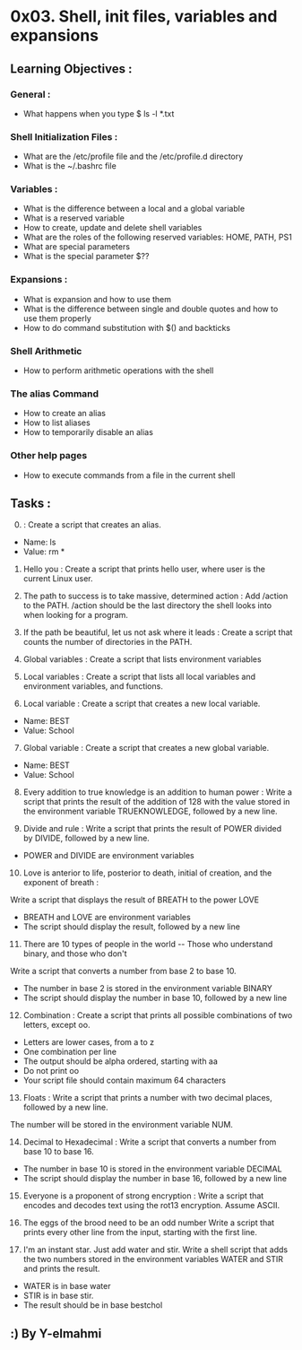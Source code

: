 # 0x03. Shell, init files, variables and expansions








## Learning Objectives :


### General :

* What happens when you type $ ls -l *.txt



### Shell Initialization Files :

* What are the /etc/profile file and the /etc/profile.d directory
* What is the ~/.bashrc file


### Variables :

* What is the difference between a local and a global variable
* What is a reserved variable
* How to create, update and delete shell variables
* What are the roles of the following reserved variables: HOME, PATH, PS1
* What are special parameters
* What is the special parameter $??



### Expansions :

* What is expansion and how to use them
* What is the difference between single and double quotes and how to use them properly
* How to do command substitution with $() and backticks


### Shell Arithmetic

* How to perform arithmetic operations with the shell



### The alias Command 

* How to create an alias
* How to list aliases
* How to temporarily disable an alias


### Other help pages

* How to execute commands from a file in the current shell




## Tasks :

0. <o> :
Create a script that creates an alias.


* Name: ls
* Value: rm *


1. Hello you :
Create a script that prints hello user, where user is the current Linux user.


2. The path to success is to take massive, determined action :
Add /action to the PATH. /action should be the last directory the shell looks into when looking for a program.


3. If the path be beautiful, let us not ask where it leads :
Create a script that counts the number of directories in the PATH.

4. Global variables :
Create a script that lists environment variables


5. Local variables :
Create a script that lists all local variables and environment variables, and functions.


6. Local variable :
Create a script that creates a new local variable.

* Name: BEST
* Value: School


7. Global variable :
Create a script that creates a new global variable.

* Name: BEST
* Value: School


8. Every addition to true knowledge is an addition to human power :
Write a script that prints the result of the addition of 128 with the value stored in the environment variable TRUEKNOWLEDGE, followed by a new line.


9. Divide and rule :
Write a script that prints the result of POWER divided by DIVIDE, followed by a new line.

* POWER and DIVIDE are environment variables


10. Love is anterior to life, posterior to death, initial of creation, and the exponent of breath :

Write a script that displays the result of BREATH to the power LOVE

* BREATH and LOVE are environment variables
* The script should display the result, followed by a new line


11. There are 10 types of people in the world -- Those who understand binary, and those who don't

Write a script that converts a number from base 2 to base 10.


* The number in base 2 is stored in the environment variable BINARY
* The script should display the number in base 10, followed by a new line


12. Combination :
Create a script that prints all possible combinations of two letters, except oo.

* Letters are lower cases, from a to z
* One combination per line
* The output should be alpha ordered, starting with aa
* Do not print oo
* Your script file should contain maximum 64 characters


13. Floats :
Write a script that prints a number with two decimal places, followed by a new line.

The number will be stored in the environment variable NUM.


14. Decimal to Hexadecimal :
Write a script that converts a number from base 10 to base 16.

* The number in base 10 is stored in the environment variable DECIMAL 
* The script should display the number in base 16, followed by a new line


15. Everyone is a proponent of strong encryption :
Write a script that encodes and decodes text using the rot13 encryption. Assume ASCII.


16. The eggs of the brood need to be an odd number
Write a script that prints every other line from the input, starting with the first line.


17. I'm an instant star. Just add water and stir.
Write a shell script that adds the two numbers stored in the environment variables WATER and STIR and prints the result.

* WATER is in base water
* STIR is in base stir.
* The result should be in base bestchol



## :) By Y-elmahmi



















